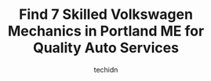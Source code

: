 ---
layout: ampstory
image: https://images.unsplash.com/photo-1510883056135-32472f0e11b8?ixlib=rb-4.0.3&ixid=MnwxMjA3fDB8MHxwaG90by1wYWdlfHx8fGVufDB8fHx8&auto=format&fit=crop&w=640&h=853&q=80
author: techidn
featured: false
description: Experience the excellence of automotive service by visiting the 7 best Volkswagen Mechanic in Portland ME, USA. With their expertise, attention to detail, and commitment to customer satisfac
title: Find 7 Skilled Volkswagen Mechanics in Portland ME for Quality Auto Services
cover:
   title: Find 7 Skilled Volkswagen Mechanics in Portland ME for Quality Auto Services
   subtitle: Rickpate
   background: https://images.unsplash.com/photo-1510883056135-32472f0e11b8?ixlib=rb-4.0.3&ixid=MnwxMjA3fDB8MHxwaG90by1wYWdlfHx8fGVufDB8fHx8&auto=format&fit=crop&w=640&h=853&q=80

pages: 
 - layout: thirds
   top: <h1>#1 The VW Garage</h1>
   bottom: "<p>We had an unexpected check engine oil alert appear, and after we called were they said to swing by and they would check it out for us. Cory came out, checked the oil, a</p>"
   background: https://www.knot35.com/toplist/wp-content/uploads/2023/06/best-volkswagen-mechanic-1-in-portland-me-1685835083.jpeg
   backgroundblur: true
 - layout: thirds
   top: <h1>#2 Phils Foreign Auto</h1>
   bottom: "<p>15c Adams St, South Portland, ME 04106, United States</p>"
   background: https://www.knot35.com/toplist/wp-content/uploads/2023/06/best-volkswagen-mechanic-2-in-portland-me-1685835084.jpeg
   cta:
      link: https://www.knot35.com/toplist/find-7-skilled-volkswagen-mechanics-in-portland-me-for-quality-auto-services/
      text: Find 7 Skilled Volkswagen Mechanics in Portland ME for Quality Auto Services
 - layout: thirds
   top: <h1>#3 Cottage Road Service Center</h1>
   bottom: "<p>5 Broadway, South Portland, ME 04106, United States</p>"
   background: https://www.knot35.com/toplist/wp-content/uploads/2023/06/best-volkswagen-mechanic-3-in-portland-me-1685835084.jpeg
   cta:
      link: https://www.knot35.com/toplist/find-7-skilled-volkswagen-mechanics-in-portland-me-for-quality-auto-services/
      text: Find 7 Skilled Volkswagen Mechanics in Portland ME for Quality Auto Services
 - layout: thirds
   top: <h1>#4 New England Imports LLC</h1>
   bottom: "<p>55 St James St, Portland, ME 04102, United States</p>"
   background: https://images.unsplash.com/photo-1557672172-298e090bd0f1?ixlib=rb-4.0.3&ixid=MnwxMjA3fDB8MHxwaG90by1wYWdlfHx8fGVufDB8fHx8&auto=format&fit=crop&w=640&h=853&q=80
   cta:
      link: https://www.knot35.com/toplist/find-7-skilled-volkswagen-mechanics-in-portland-me-for-quality-auto-services/
      text: Find 7 Skilled Volkswagen Mechanics in Portland ME for Quality Auto Services
 - layout: thirds
   top: <h1>#5 Portland Service Center</h1>
   bottom: "<p>518 Washington Ave, Portland, ME 04103, United States</p>"
   background: https://images.unsplash.com/photo-1489648022186-8f49310909a0?ixlib=rb-4.0.3&ixid=MnwxMjA3fDB8MHxwaG90by1wYWdlfHx8fGVufDB8fHx8&auto=format&fit=crop&w=640&h=853&q=80
   cta:
      link: https://www.knot35.com/toplist/find-7-skilled-volkswagen-mechanics-in-portland-me-for-quality-auto-services/
      text: Find 7 Skilled Volkswagen Mechanics in Portland ME for Quality Auto Services
 - layout: thirds
   top: <h1>#6 Precision Autoworks</h1>
   bottom: "<p>46 Manuel Dr, Portland, ME 04103, United States</p>"
   background: https://images.unsplash.com/photo-1552083974-186346191183?ixlib=rb-4.0.3&ixid=MnwxMjA3fDB8MHxwaG90by1wYWdlfHx8fGVufDB8fHx8&auto=format&fit=crop&w=640&h=853&q=80
   cta:
      link: https://www.knot35.com/toplist/find-7-skilled-volkswagen-mechanics-in-portland-me-for-quality-auto-services/
      text: Find 7 Skilled Volkswagen Mechanics in Portland ME for Quality Auto Services
 - layout: thirds
   top: <h1>#7 The VW Garage South</h1>
   bottom: "<p>491 Cottage Rd, South Portland, ME 04106, United States</p>"
   background: https://images.unsplash.com/photo-1524169358666-79f22534bc6e?ixlib=rb-4.0.3&ixid=MnwxMjA3fDB8MHxwaG90by1wYWdlfHx8fGVufDB8fHx8&auto=format&fit=crop&w=640&h=853&q=80
   cta:
      link: https://www.knot35.com/toplist/find-7-skilled-volkswagen-mechanics-in-portland-me-for-quality-auto-services/
      text: Find 7 Skilled Volkswagen Mechanics in Portland ME for Quality Auto Services
 - layout: thirds
   middle: Continue reading...
   background: https://images.unsplash.com/photo-1561679660-d00ee1e0dc8e?ixlib=rb-4.0.3&ixid=MnwxMjA3fDB8MHxwaG90by1wYWdlfHx8fGVufDB8fHx8&auto=format&fit=crop&w=640&h=853&q=80
   cta:
      link: https://www.knot35.com/toplist/find-7-skilled-volkswagen-mechanics-in-portland-me-for-quality-auto-services/
      text: Find 7 Skilled Volkswagen Mechanics in Portland ME for Quality Auto Services
      
---